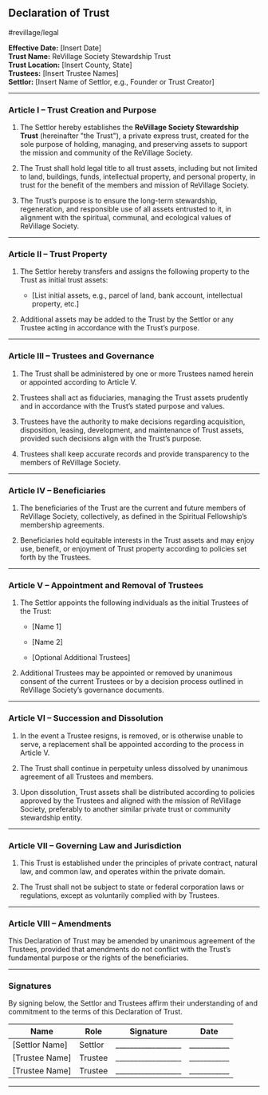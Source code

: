 ## Declaration of Trust

#revillage/legal

**Effective Date:** [Insert Date]  
**Trust Name:** ReVillage Society Stewardship Trust  
**Trust Location:** [Insert County, State]  
**Trustees:** [Insert Trustee Names]  
**Settlor:** [Insert Name of Settlor, e.g., Founder or Trust Creator]

---

### Article I – Trust Creation and Purpose

1. The Settlor hereby establishes the **ReVillage Society Stewardship Trust** (hereinafter "the Trust"), a private express trust, created for the sole purpose of holding, managing, and preserving assets to support the mission and community of the ReVillage Society.
    
2. The Trust shall hold legal title to all trust assets, including but not limited to land, buildings, funds, intellectual property, and personal property, in trust for the benefit of the members and mission of ReVillage Society.
    
3. The Trust’s purpose is to ensure the long-term stewardship, regeneration, and responsible use of all assets entrusted to it, in alignment with the spiritual, communal, and ecological values of ReVillage Society.
    

---

### Article II – Trust Property

1. The Settlor hereby transfers and assigns the following property to the Trust as initial trust assets:
    
    - [List initial assets, e.g., parcel of land, bank account, intellectual property, etc.]
        
2. Additional assets may be added to the Trust by the Settlor or any Trustee acting in accordance with the Trust’s purpose.
    

---

### Article III – Trustees and Governance

1. The Trust shall be administered by one or more Trustees named herein or appointed according to Article V.
    
2. Trustees shall act as fiduciaries, managing the Trust assets prudently and in accordance with the Trust’s stated purpose and values.
    
3. Trustees have the authority to make decisions regarding acquisition, disposition, leasing, development, and maintenance of Trust assets, provided such decisions align with the Trust’s purpose.
    
4. Trustees shall keep accurate records and provide transparency to the members of ReVillage Society.
    

---

### Article IV – Beneficiaries

1. The beneficiaries of the Trust are the current and future members of ReVillage Society, collectively, as defined in the Spiritual Fellowship’s membership agreements.
    
2. Beneficiaries hold equitable interests in the Trust assets and may enjoy use, benefit, or enjoyment of Trust property according to policies set forth by the Trustees.
    

---

### Article V – Appointment and Removal of Trustees

1. The Settlor appoints the following individuals as the initial Trustees of the Trust:
    
    - [Name 1]
        
    - [Name 2]
        
    - [Optional Additional Trustees]
        
2. Additional Trustees may be appointed or removed by unanimous consent of the current Trustees or by a decision process outlined in ReVillage Society’s governance documents.
    

---

### Article VI – Succession and Dissolution

1. In the event a Trustee resigns, is removed, or is otherwise unable to serve, a replacement shall be appointed according to the process in Article V.
    
2. The Trust shall continue in perpetuity unless dissolved by unanimous agreement of all Trustees and members.
    
3. Upon dissolution, Trust assets shall be distributed according to policies approved by the Trustees and aligned with the mission of ReVillage Society, preferably to another similar private trust or community stewardship entity.
    

---

### Article VII – Governing Law and Jurisdiction

1. This Trust is established under the principles of private contract, natural law, and common law, and operates within the private domain.
    
2. The Trust shall not be subject to state or federal corporation laws or regulations, except as voluntarily complied with by Trustees.
    

---

### Article VIII – Amendments

This Declaration of Trust may be amended by unanimous agreement of the Trustees, provided that amendments do not conflict with the Trust’s fundamental purpose or the rights of the beneficiaries.

---

### Signatures

By signing below, the Settlor and Trustees affirm their understanding of and commitment to the terms of this Declaration of Trust.

|Name|Role|Signature|Date|
|---|---|---|---|
|[Settlor Name]|Settlor|__________________|___________|
|[Trustee Name]|Trustee|__________________|___________|
|[Trustee Name]|Trustee|__________________|___________|

---
